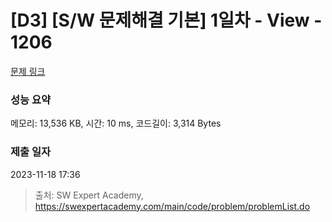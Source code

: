 # [D3] [S/W 문제해결 기본] 1일차 - View - 1206 

[문제 링크](https://swexpertacademy.com/main/code/problem/problemDetail.do?contestProbId=AV134DPqAA8CFAYh) 

### 성능 요약

메모리: 13,536 KB, 시간: 10 ms, 코드길이: 3,314 Bytes

### 제출 일자

2023-11-18 17:36



> 출처: SW Expert Academy, https://swexpertacademy.com/main/code/problem/problemList.do